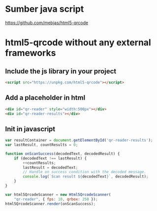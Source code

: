 # Sumber java script
https://github.com/mebjas/html5-qrcode


# html5-qrcode without any external frameworks

## Include the js library in your project
```html
<script src="https://unpkg.com/html5-qrcode"></script>
```

## Add a placeholder in html
```html
<div id="qr-reader" style="width:500px"></div>
<div id="qr-reader-results"></div>
```

## Init in javascript

```js
var resultContainer = document.getElementById('qr-reader-results');
var lastResult, countResults = 0;

function onScanSuccess(decodedText, decodedResult) {
    if (decodedText !== lastResult) {
        ++countResults;
        lastResult = decodedText;
        // Handle on success condition with the decoded message.
        console.log(`Scan result ${decodedText}`, decodedResult);
    }
}

var html5QrcodeScanner = new Html5QrcodeScanner(
    "qr-reader", { fps: 10, qrbox: 250 });
html5QrcodeScanner.render(onScanSuccess);
```
